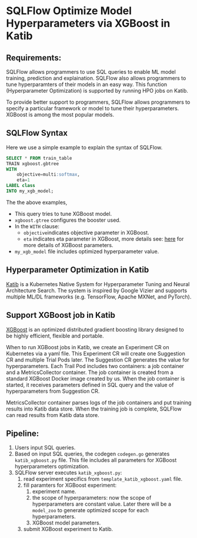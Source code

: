 # SQLFlow Optimize Model Hyperparameters via XGBoost in Katib

## Requirements:

SQLFlow allows programmers to use SQL queries to enable ML model training, prediction and explaination. SQLFlow also allows programmers to tune hyperparamters of their models in an easy way. This function (Hyperparameter Optimization) is supported by running HPO jobs on Katib.

To provide better support to programmers, SQLFlow allows programmers to specify a particular framework or model to tune their hyperparameters. XGBoost is among the most popular models. 

## SQLFlow Syntax

Here we use a simple example to explain the syntax of SQLFlow.  

``` sql
SELECT * FROM train_table
TRAIN xgboost.gbtree
WITH
    objective=multi:softmax,
    eta=1
LABEL class
INTO my_xgb_model;
```
The the above examples,
- This query tries to tune XGBoost model. 
- `xgboost.gtree` configures the booster used. 
- In the `WITH` clause:
    - `objective`indicates objective parameter in XGBoost. 
    - `eta` indicates eta parameter in XGBoost, more details see: [here](https://xgboost.readthedocs.io/en/latest/parameter.html#general-parameters) for more details of XGBoost parameters.
- `my_xgb_model` file includes optimized hyperparameter value.
  

## Hyperparameter Optimization in Katib

[Katib](https://github.com/kubeflow/katib) is a Kubernetes Native System for Hyperparameter Tuning and Neural Architecture Search. The system is inspired by Google Vizier and supports multiple ML/DL frameworks (e.g. TensorFlow, Apache MXNet, and PyTorch).

## Support XGBoost job in Katib

[XGBoost](https://xgboost.readthedocs.io/en/latest/) is an optimized distributed gradient boosting library designed to be highly efficient, flexible and portable. 

When to run XGBoost jobs in Katib, we create an Experiment CR on Kubernetes via a yaml file. This Experiment CR will create one Suggestion CR and multiple Trial Pods later. The Suggestion CR generates the value for hyperparameters. Each Trail Pod includes two containers: a job container and a MetricsCollector container. The job container is created from a standard XGBoost Docker image created by us. When the job container is started, it receives parameters defined in SQL query and the value of hyperparameters from Suggestion CR.

MetricsCollector container parses logs of the job containers and put training results into Katib data store. When the training job is complete, SQLFlow can read results from Katib data store.

## Pipeline:

1. Users input SQL queries. 
2. Based on input SQL queries, the codegen `codegen.go` generates `katib_xgboost.py` file. This file includes all parameters for XGBoost hyperparameters optimization.
3. SQLFlow server executes `katib_xgboost.py`:
   1. read experiment specifics from `template_katib_xgboost.yaml` file.
   2. fill paramters for XGBoost experiment:
      1. experiment name.
      2. the scope of hyperparameters: now the scope of hyperparameters are constant value. Later there will be a `model_zoo` to generate optimized scope for each hyperparameters.
      3. XGBoost model parameters.
   3. submit XGBoost experiment to Katib.

   

